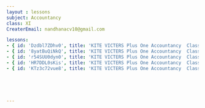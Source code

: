 ```yaml
--- 
layout : lessons 
subject: Accountancy 
class: XI
CreaterEmail: nandhanacv10@gmail.com

lessons: 
- { id: 'Dzdbl7ZDhv0', title: 'KITE VICTERS Plus One Accountancy  Class 1 (First Bell-ഫസ്റ്റ് ബെല്‍)' }
- { id: '8yatBuQiNkQ', title: 'KITE VICTERS Plus One Accountancy  Class 2 (First Bell-ഫസ്റ്റ് ബെല്‍)' }
- { id: 'r54SUU0dyn0', title: 'KITE VICTERS Plus One Accountancy  Class 3 (First Bell-ഫസ്റ്റ് ബെല്‍)' }
- { id: 'HR7DDL0sKis', title: 'KITE VICTERS Plus One Accountancy  Class 4 (First Bell-ഫസ്റ്റ് ബെല്‍)' }
- { id: 'KTz3c72vue8', title: 'KITE VICTERS Plus One Accountancy  Class 5 (First Bell-ഫസ്റ്റ് ബെല്‍)' }





---
```







